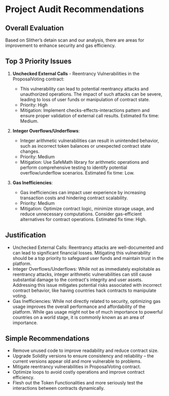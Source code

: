 # Project Audit Recommendations

## Overall Evaluation
Based on Slither’s detain scan and our analysis, there are areas for improvement to enhance security and gas efficiency. 

## Top 3 Priority Issues

1. **Unchecked External Calls** - Reentrancy Vulnerabilities in the ProposalVoting contract:
   - This vulnerability can lead to potential reentrancy attacks and unauthorized operations. The impact of such attacks can be severe, leading to loss of user funds or manipulation of contract state.
   - Priority: High
   - Mitigation: Implement checks-effects-interactions pattern and ensure proper validation of external call results. Estimated fix time: Medium.

2. **Integer Overflows/Underflows**:
   - Integer arithmetic vulnerabilities can result in unintended behavior, such as incorrect token balances or unexpected contract state changes.
   - Priority: Medium
   - Mitigation: Use SafeMath library for arithmetic operations and perform comprehensive testing to identify potential overflow/underflow scenarios. Estimated fix time: Low.

3. **Gas Inefficiencies**:
   - Gas inefficiencies can impact user experience by increasing transaction costs and hindering contract scalability.
   - Priority: Medium
   - Mitigation: Optimize contract logic, minimize storage usage, and reduce unnecessary computations. Consider gas-efficient alternatives for contract operations. Estimated fix time: High.

## Justification
- Unchecked External Calls: Reentrancy attacks are well-documented and can lead to significant financial losses. Mitigating this vulnerability should be a top priority to safeguard user funds and maintain trust in the platform.
- Integer Overflows/Underflows: While not as immediately exploitable as reentrancy attacks, integer arithmetic vulnerabilities can still cause substantial damage to the contract's integrity and user assets. Addressing this issue mitigates potential risks associated with incorrect contract behavior, like having countries hack contracts to manipulate voting.
- Gas Inefficiencies: While not directly related to security, optimizing gas usage improves the overall performance and affordability of the platform. While gas usage might not be of much importance to powerful countries on a world stage, it is commonly known as an area of importance.

## Simple Recommendations 
-	Remove unused code to improve readability and reduce contract size.
-	Upgrade Solidity versions to ensure consistency and reliability – the current versions appear old and more vulnerable to problems.
-	Mitigate reentrancy vulnerabilities in ProposalVoting contract.
-	Optimize loops to avoid costly operations and improve contract efficiency.
-	Flesh out the Token Functionalities and more seriously test the interactions between contracts dynamically.



